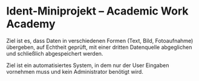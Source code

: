 # Ident-Miniprojekt – Academic Work Academy

Ziel ist es, dass Daten in verschiedenen Formen (Text, Bild, Fotoaufnahme)
übergeben, auf Echtheit geprüft, mit einer dritten Datenquelle abgeglichen
und schließlich abgespeichert werden.

Ziel ist ein automatisiertes System, in dem nur der User Eingaben 
vornehmen muss und kein Administrator benötigt wird.